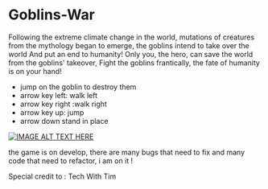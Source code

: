 # Goblins-War

Following the extreme climate change in the world, 
mutations of creatures from the mythology began to emerge,
the goblins intend to take over the world And put an end to humanity!
Only you, the hero, can save the world from the goblins' takeover,
Fight the goblins frantically, the fate of humanity is on your hand!

* jump on the goblin to destroy them
* arrow key left: walk left 
* arrow key right :walk right
* arrow key up: jump
* arrow down stand in place 

[![IMAGE ALT TEXT HERE](https://img.youtube.com/vi/IcgoscmLW4A/mq1.jpg)](https://youtu.be/IcgoscmLW4A)

the game is on develop, there are many bugs that need to fix and many code that need to refactor, i am on it !

Special credit to : Tech With Tim 



